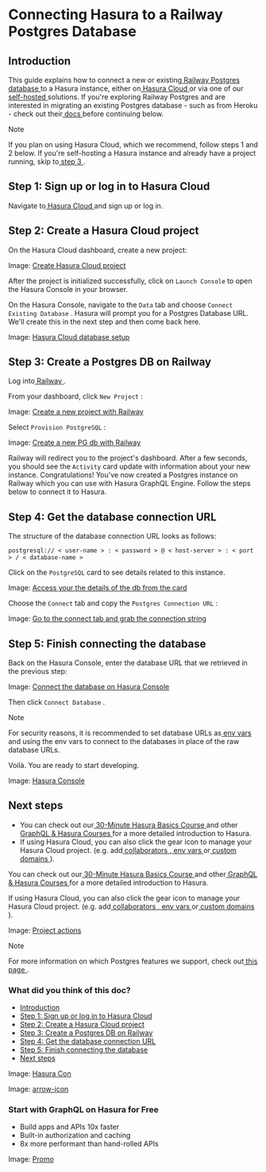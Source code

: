 # Connecting Hasura to a Railway Postgres Database

## Introduction​

This guide explains how to connect a new or existing[ Railway Postgres database ](https://docs.railway.app/databases/postgresql)to a Hasura instance, either on[ Hasura Cloud ](https://cloud.hasura.io?skip_onboarding=true)or via one of our[ self-hosted ](https://hasura.io/docs/latest/deployment/deployment-guides/index/)solutions. If you're exploring Railway Postgres and are
interested in migrating an existing Postgres database - such as from Heroku - check out their[ docs ](https://railway.app/heroku)before continuing below.

Note

If you plan on using Hasura Cloud, which we recommend, follow steps 1 and 2 below. If you're self-hosting a Hasura
instance and already have a project running, skip to[ step 3 ](https://hasura.io/docs/latest/databases/postgres/railway/#create-pg-db-railway).

## Step 1: Sign up or log in to Hasura Cloud​

Navigate to[ Hasura Cloud ](https://cloud.hasura.io/signup/?pg=docs&plcmt=body&cta=navigate-to-hasura-cloud&tech=default)and sign up or log in.

## Step 2: Create a Hasura Cloud project​

On the Hasura Cloud dashboard, create a new project:

Image: [ Create Hasura Cloud project ](https://hasura.io/docs/assets/images/create-hasura-cloud-project-3b3f2033182d76a59c7cd12dc90fe02b.png)

After the project is initialized successfully, click on `Launch Console` to open the Hasura Console in your browser.

On the Hasura Console, navigate to the `Data` tab and choose `Connect Existing Database` . Hasura will prompt you for a
Postgres Database URL. We'll create this in the next step and then come back here.

Image: [ Hasura Cloud database setup ](https://hasura.io/docs/assets/images/existing-db-setup-0c5807a4a16836b8789e886baee94d37.png)

## Step 3: Create a Postgres DB on Railway​

Log into[ Railway ](https://railway.app/dashboard).

From your dashboard, click `New Project` :

Image: [ Create a new project with Railway ](https://hasura.io/docs/assets/images/railway-new-project-5504c587761b38416573adc88813afa6.png)

Select `Provision PostgreSQL` :

Image: [ Create a new PG db with Railway ](https://hasura.io/docs/assets/images/railway-new-pg-dd08ec57d8e6a35ce0133448852845ca.png)

Railway will redirect you to the project's dashboard. After a few seconds, you should see the `Activity` card update
with information about your new instance. Congratulations! You've now created a Postgres instance on Railway which you
can use with Hasura GraphQL Engine. Follow the steps below to connect it to Hasura.

## Step 4: Get the database connection URL​

The structure of the database connection URL looks as follows:

`postgresql:// < user-name > : < password > @ < host-server > : < port > / < database-name >`

Click on the `PostgreSQL` card to see details related to this instance.

Image: [ Access your the details of the db from the card ](https://hasura.io/docs/assets/images/railway-choose-pg-c6700e013cd8562a9522ac359a452fa7.png)

Choose the `Connect` tab and copy the `Postgres Connection URL` :

Image: [ Go to the connect tab and grab the connection string ](https://hasura.io/docs/assets/images/railway-connection-string-5fae2da35b821b55953dbf209a3702fd.png)

## Step 5: Finish connecting the database​

Back on the Hasura Console, enter the database URL that we retrieved in the previous step:

Image: [ Connect the database on Hasura Console ](https://hasura.io/docs/assets/images/render-connect-db-4a2d659189e6c22cfc0a30df9e902702.png)

Then click `Connect Database` .

Note

For security reasons, it is recommended to set database URLs as[ env vars ](https://hasura.io/docs/latest/hasura-cloud/projects/env-vars/#manage-project-env-vars)and using the env vars to connect to the
databases in place of the raw database URLs.

Voilà. You are ready to start developing.

Image: [ Hasura Console ](https://hasura.io/docs/assets/images/hasura-console-5685707ef939a6ca7cc2c5fb6ed7dda8.png)

## Next steps​

- You can check out our[ 30-Minute Hasura Basics Course ](https://hasura.io/learn/graphql/hasura/introduction/)and other[ GraphQL & Hasura Courses ](https://hasura.io/learn/)for a more detailed introduction to Hasura.
- If using Hasura Cloud, you can also click the gear icon to manage your Hasura Cloud project. (e.g. add[ collaborators ](https://hasura.io/docs/latest/hasura-cloud/projects/collaborators/#manage-project-collaborators),[ env vars ](https://hasura.io/docs/latest/hasura-cloud/projects/env-vars/#manage-project-env-vars)or[ custom domains ](https://hasura.io/docs/latest/hasura-cloud/domains/#manage-project-domains)).


You can check out our[ 30-Minute Hasura Basics Course ](https://hasura.io/learn/graphql/hasura/introduction/)and other[ GraphQL & Hasura Courses ](https://hasura.io/learn/)for a more detailed introduction to Hasura.

If using Hasura Cloud, you can also click the gear icon to manage your Hasura Cloud project. (e.g. add[ collaborators ](https://hasura.io/docs/latest/hasura-cloud/projects/collaborators/#manage-project-collaborators),[ env vars ](https://hasura.io/docs/latest/hasura-cloud/projects/env-vars/#manage-project-env-vars)or[ custom domains ](https://hasura.io/docs/latest/hasura-cloud/domains/#manage-project-domains)).

Image: [ Project actions ](https://hasura.io/docs/assets/images/project-manage-5b37a214a39b39b6287136606da021c4.png)

Note

For more information on which Postgres features we support, check out[ this page ](https://hasura.io/docs/latest/databases/feature-support/).

### What did you think of this doc?

- [ Introduction ](https://hasura.io/docs/latest/databases/postgres/railway/#introduction)
- [ Step 1: Sign up or log in to Hasura Cloud ](https://hasura.io/docs/latest/databases/postgres/railway/#step-1-sign-up-or-log-in-to-hasura-cloud)
- [ Step 2: Create a Hasura Cloud project ](https://hasura.io/docs/latest/databases/postgres/railway/#create-hasura-project)
- [ Step 3: Create a Postgres DB on Railway ](https://hasura.io/docs/latest/databases/postgres/railway/#create-pg-db-railway)
- [ Step 4: Get the database connection URL ](https://hasura.io/docs/latest/databases/postgres/railway/#get-db-url)
- [ Step 5: Finish connecting the database ](https://hasura.io/docs/latest/databases/postgres/railway/#step-5-finish-connecting-the-database)
- [ Next steps ](https://hasura.io/docs/latest/databases/postgres/railway/#next-steps)


Image: [ Hasura Con ](https://res.cloudinary.com/dh8fp23nd/image/upload/v1686154570/hasura-con-2023/has-con-light-date_r2a2ud.png)

Image: [ arrow-icon ](https://res.cloudinary.com/dh8fp23nd/image/upload/v1683723549/main-web/chevron-right_ldbi7d.png)

### Start with GraphQL on Hasura for Free

- Build apps and APIs 10x faster
- Built-in authorization and caching
- 8x more performant than hand-rolled APIs


Image: [ Promo ](https://hasura.io/docs/assets/images/hasura-free-ff60e409244e0ea12b5a3045d1a9096b.png)